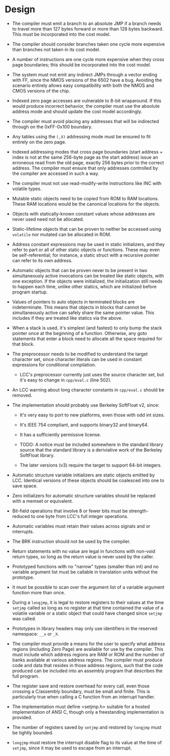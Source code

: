 # Design

* The compiler must emit a branch to an absolute JMP if a branch needs to
    travel more than 127 bytes forward or more than 128 bytes backward. This
    must be incorporated into the cost model.

* The compiler should consider branches taken one cycle more expensive than
    branches not taken in its cost model.

* A number of instructions are one cycle more expensive when they cross page
    boundaries; this should be incorporated into the cost model.

* The system must not emit any indirect JMPs through a vector ending with FF,
    since the NMOS versions of the 6502 have a bug. Avoiding the scenario
    entirely allows easy compatibility with both the NMOS and CMOS versions
    of the chip.

* Indexed zero page accesses are vulnerable to 8-bit wraparound. If this would
    produce incorrect behavior, the compiler must use the absolute address
    mode and should update the cost model accordingly.

* The compiler must avoid placing any addresses that will be indirected
    through on the 0xFF-0x100 boundary.

* Any tables using the `(,X)` addressing mode must be ensured to fit entirely
    on the zero page.

* Indexed addressing modes that cross page boundaries (start address + index is
    not at the same 256-byte page as the start address) issue an erroneous
    read from the old page, exactly 256 bytes prior to the correct address.
    The compiler must ensure that only addresses controlled by the compiler
    are accessed in such a way.

* The compiler must not use read-modify-write instructions like INC with
    volatile types.

* Mutable static objects need to be copied from ROM to RAM locations. These RAM
    locations would be the canonical locations for the objects.

* Objects with statically-known constant values whose addresses are never used
    need not be allocated.

* Static-lifetime objects that can be proven to neither be accessed using
    `volatile` nor mutated can be allocated in ROM.

* Address constant expressions may be used in static initializers, and they
    refer to part or all of other static objects or functions. These may even
    be self-referential; for instance, a static struct with a recursive
    pointer can refer to its own address.

* Automatic objects that can be proven never to be present in two
    simultaneously active invocations can be treated like static objects, with
    one exception. If the objects were initialized, the initialization still
    needs to happen each time, unlike other statics, which are initialized before
    program startup.

* Values of pointers to auto objects in terminated blocks are indeterminate.
    This means that objects in blocks that cannot be simultaneously active
    can safely share the same pointer value. This includes if they are
    treated like statics via the above.

* When a stack is used, it's simplest (and fastest) to only bump the stack
    pointer once at the beginning of a function. Otherwise, any goto
    statements that enter a block need to allocate all the space required for
    that block.

* The preprocessor needs to be modified to understand the target character set,
    since character literals can be used in constant expressions for conditional
    compilation.

  * LCC's preprocessor currently just uses the source character set, but it's
    easy to change in `cpp/eval.c` (line 502).

* An LCC warning about long character constants in `cpp/eval.c` should be
    removed.

* The implementation should probably use Berkeley SoftFloat v2, since:

    * It's very easy to port to new platforms, even those with odd int sizes.

    * It's IEEE 754 compliant, and supports binary32 and binary64.

    * It has a sufficiently permissive license.

    * TODO: A notice must be included somewhere in the standard library source
        that the standard library is a deriviative work of the Berkeley SoftFloat
        library.

    * The later versions (v3) require the target to support 64-bit integers.

* Automatic structure variable initializers are static objects emitted by LCC.
    Identical versions of these objects should be coalesced into one to save
    space.

* Zero initializers for automatic structure variables should be replaced with a
    memset or equivalent.

* Bit-field operations that involve 8 or fewer bits must be strength-reduced
    to one byte from LCC's full integer operations.

* Automatic variables must retain their values across signals and or interrupts.

* The BRK instruction should not be used by the compiler.

* Return statements with no value are legal in functions with non-void return
    types, so long as the return value is never used by the caller.

* Prototyped functions with no "narrow" types (smaller than int) and no variable
    argument list must be callable in translation units without the
    prototype.

* It must be possible to scan over the argument list of a variable argument         function more than once.

* During a `longjmp`, it is legal to restore registers to their values at the
    time `setjmp` called so long as no register at that time contained the value
    of a volatile variable or a static object that could have changed since `setjmp` was called.

* Prototypes in library headers may only use identifiers in the reserved
    namespace: `__x` or `_X`.

* The compiler must provide a means for the user to specify what address
    regions (including Zero Page) are available for use by the compiler. This
    must include which address regions are RAM or ROM and the number of banks
    available at various address regions. The compiler must produce code and
    data that resides in those address regions, such that the code produced
    can be included into an assembly program that describes the full program.

* The register save and restore overhead for every call, even those crossing a
  C/assembly boundary, must be small and finite. This is particularly true when calling a C function from an interrupt handler.

* The implementation must define <setjmp.h> suitable for a hosted
    implementation of ANSI C, though only a freestanding implementation is
    provided.

* The number of registers saved by `setjmp` and restored by `longjmp` must be
    tightly bounded.

* `longjmp` must restore the interrupt disable flag to its value at the time of
    `setjmp`, since it may be used to escape from an interrupt.